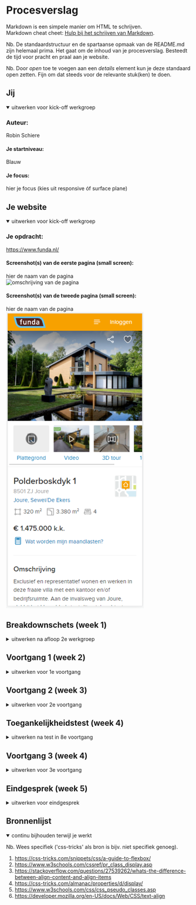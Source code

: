 # Procesverslag
Markdown is een simpele manier om HTML te schrijven.  
Markdown cheat cheet: [Hulp bij het schrijven van Markdown](https://github.com/adam-p/markdown-here/wiki/Markdown-Cheatsheet).

Nb. De standaardstructuur en de spartaanse opmaak van de README.md zijn helemaal prima. Het gaat om de inhoud van je procesverslag. Besteedt de tijd voor pracht en praal aan je website.

Nb. Door *open* toe te voegen aan een *details* element kun je deze standaard open zetten. Fijn om dat steeds voor de relevante stuk(ken) te doen.





## Jij

<details open>
<summary>uitwerken voor kick-off werkgroep</summary>

### Auteur:
Robin Schiere

#### Je startniveau:
Blauw

#### Je focus:
hier je focus (kies uit responsive óf surface plane)
 
</details>





## Je website

<details open>
<summary>uitwerken voor kick-off werkgroep</summary>

### Je opdracht:
https://www.funda.nl/

#### Screenshot(s) van de eerste pagina (small screen): 
hier de naam van de pagina  
<img src="origineel/breakdown/funda home small.png" width="375px" alt="omschrijving van de pagina">

#### Screenshot(s) van de tweede pagina (small screen):
hier de naam van de pagina  
<img src="origineel/funda detail small.png" width="375px" alt="omschrijving van de pagina">
 
</details>





## Breakdownschets (week 1)

<details>
<summary>uitwerken na afloop 2e werkgroep</summary>

### de hele pagina: 
<img src="breakdown/breakdown home.png" width="375px" alt="breakdown van de hele pagina">

### dynamisch deel (bijv menu): 
<img src="images/dummy-plaatje.jpg" width="375px" alt="breakdown van een dynamisch deel">

### wellicht nog een dynamisch deel (bijv filter): 
<img src="images/dummy-plaatje.jpg" width="375px" alt="breakdown van nog een dynamisch deel">

</details>





## Voortgang 1 (week 2)

<details>
<summary>uitwerken voor 1e voortgang</summary>

### Stand van zaken
hier dit ging goed & dit was lastig (neem ook screenshots op van delen van je website en code)


### Agenda voor meeting
samen met je groepje opstellen

| student 1      | student 2          | student 3    | student 4        |
| ---            | ---                | ---          | ---              |
| dit bespreken  | en dit             | en ik dit    | en dan ik dat    |
| en dat ook nog | dit als er tijd is | nog een punt | dit wil ik zeker |
| ...            | ...                | ...          | ...              |


### Verslag van meeting
hier na afloop snel de uitkomsten van de meeting vastleggen

- punt 1
- punt 2
- nog een punt
- ...

</details>





## Voortgang 2 (week 3)

<details>
<summary>uitwerken voor 2e voortgang</summary>

### Stand van zaken
hier dit ging goed & dit was lastig (neem ook screenshots op van delen van je website en code)
Ik ben al veel verder gekomen met de css van de opening op de homepagina. Ik vond het erg lastig om het formulier op te maken maar er hoeft nu niet zo veel meer te gebeuren.
Dit is hoe het er uit ziet vs het origineel
<img src="origineel/voortgang week 3/home opening origineel.png" width="375px" alt="screenschot van originele home opening">
<img src="origineel/voortgang week 3/home opening eigen.png" width="375px" alt="screenschot van eigen home opening">
Dit is de code waarmee ik tot het resultaat ben gekomen
<img src="origineel/voortgang week 3/html code opening1.png" width="375px" alt="screenschot vanhtml code">
<img src="origineel/voortgang week 3/html code opening2.png" width="375px" alt="screenschot van html code">
<img src="origineel/voortgang week 3/html code opening3.png" width="375px" alt="screenschot van html code">
<img src="origineel/voortgang week 3/css code opening1.png" width="375px" alt="screenschot van css">
<img src="origineel/voortgang week 3/css code opening2.png" width="375px" alt="screenschot van css">


 
### Agenda voor meeting
samen met je groepje opstellen

| student 1      | student 2          | student 3    | student 4        |
| ---            | ---                | ---          | ---              |
| dit bespreken  | en dit             | en ik dit    | en dan ik dat    |
| en dat ook nog | dit als er tijd is | nog een punt | dit wil ik zeker |
| ...            | ...                | ...          | ...              |


### Verslag van meeting
hier na afloop snel de uitkomsten van de meeting vastleggen

- punt 1
- punt 2
- nog een punt
- ...

</details>





## Toegankelijkheidstest (week 4)

<details>
<summary>uitwerken na test in 8e voortgang</summary>

### Bevindingen
Lijst met je bevindingen die in de test naar voren kwamen:

#### Titel eerste bevinding
Hier korte omschrijving (met indien nodig een afbeelding)

Hier een omschrijving van hoe het opgelost kan worden (met indien nodig een afbeelding)


#### Titel tweede bevinding. 
Hier korte omschrijving (met indien nodig een afbeelding)

Hier een omschrijving van hoe het opgelost kan worden (met indien nodig een afbeelding)


#### Titel volgende bevinding. 
Hier korte omschrijving (met indien nodig een afbeelding)

Hier een omschrijving van hoe het opgelost kan worden (met indien nodig een afbeelding)


#### Titel nog een bevinding. 
Hier korte omschrijving (met indien nodig een afbeelding)

Hier een omschrijving van hoe het opgelost kan worden (met indien nodig een afbeelding)

</details>





## Voortgang 3 (week 4)

<details>
<summary>uitwerken voor 3e voortgang</summary>

### Stand van zaken
hier dit ging goed & dit was lastig (neem ook screenshots op van delen van je website en code)
GING GOED
 - slider detailpagina
 - polderboskdyk sectie
 
 NOG LASTIG
 - overloop tekst omschrijving
 - overlays foto
 
<img src="origineel/voortgang week 4/slider eigen.png" width="375px" alt="screenschot van eigen slider">
<img src="origineel/voortgang week 4/slider origineel.png" width="375px" alt="screenshot van originele slider">
<img src="origineel/voortgang week 4/slider html code.png" width="375px" alt="html code slider">
<img src="origineel/voortgang week 4/slider css code.png" width="375px" alt="css code slider">
 <img src="origineel/voortgang week 4/omschrijving origineel.png" width="375px" alt="omschrijving origineel">
 <img src="origineel/voortgang week 4/omschrijving eigen.png" width="375px" alt="omschrijving eigen">

### Agenda voor meeting
samen met je groepje opstellen

| student 1      | student 2          | student 3    | student 4        |
| ---            | ---                | ---          | ---              |
| dit bespreken  | en dit             | en ik dit    | en dan ik dat    |
| en dat ook nog | dit als er tijd is | nog een punt | dit wil ik zeker |
| ...            | ...                | ...          | ...              |


### Verslag van meeting
hier na afloop snel de uitkomsten van de meeting vastleggen

- punt 1
- punt 2
- nog een punt
- ...

</details>





## Eindgesprek (week 5)

<details>
<summary>uitwerken voor eindgesprek</summary>

### Stand van zaken
hier dit ging goed & dit was lastig (neem ook screenshots op van delen van je website en code)

### Screenshot(s)

hier screenshot(s) van je eindresultaat

</details>





## Bronnenlijst

<details open>
<summary>continu bijhouden terwijl je werkt</summary>

Nb. Wees specifiek ('css-tricks' als bron is bijv. niet specifiek genoeg).

1. https://css-tricks.com/snippets/css/a-guide-to-flexbox/
2. https://www.w3schools.com/cssref/pr_class_display.asp
3. https://stackoverflow.com/questions/27539262/whats-the-difference-between-align-content-and-align-items
4. https://css-tricks.com/almanac/properties/d/display/
5. https://www.w3schools.com/css/css_pseudo_classes.asp 
6. https://developer.mozilla.org/en-US/docs/Web/CSS/text-align
 
 
</details>
